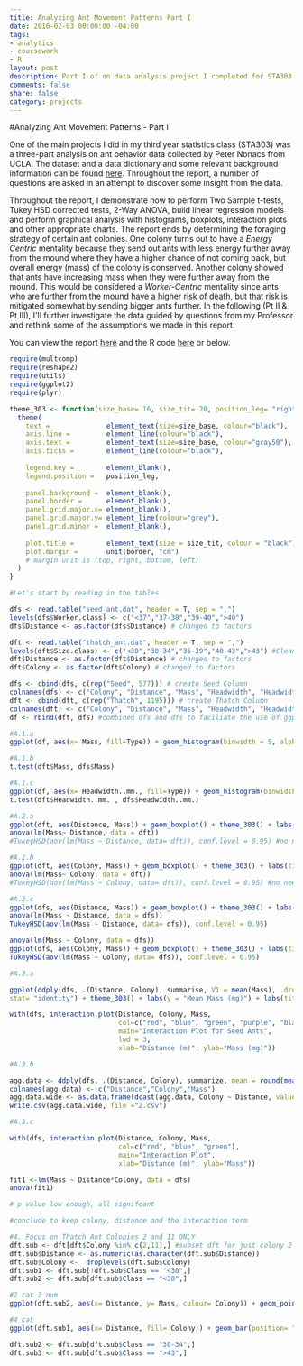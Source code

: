 ```yaml
---
title: Analyzing Ant Movement Patterns Part I
date: 2016-02-03 00:00:00 -04:00
tags:
- analytics
- coursework
- R
layout: post
description: Part I of on data analysis project I completed for STA303 at the University of Toronto. 
comments: false
share: false
category: projects
---
```


#Analyzing Ant Movement Patterns - Part I

One of the main projects I did in my third year statistics class (STA303) was a three-part analysis on ant behavior data collected by Peter Nonacs from UCLA. The dataset and a data dictionary and some relevant background information can be found [here](http://www.stat.ucla.edu/projects/datasets/ant-explanation.html). Throughout the report, a number of questions are asked in an attempt to discover some insight from the data.

Throughout the report, I demonstrate how to perform Two Sample t-tests, Tukey HSD corrected tests, 2-Way ANOVA, build linear regression models and perform graphical analysis with histograms, boxplots, interaction plots and other appropriate charts. The report ends by determining the foraging strategy of certain ant colonies. One colony turns out to have a *Energy Centric* mentality because they send out ants with less energy further away from the mound where they have a higher chance of not coming back, but overall energy (mass) of the colony is conserved. Another colony showed that ants have increasing mass when they were further away from the mound. This would be considered a *Worker-Centric* mentality since ants who are further from the mound have a higher risk of death, but that risk is mitigated somewhat by sending bigger ants further. In the following (Pt II & Pt III), I'll further investigate the data guided by questions from my Professor and rethink some of the assumptions we made in this report. 

You can view the report [here](http://www.justinsjlee.com/A1_Report.pdf) and the R code [here](http://www.justinsjlee.com/A1.R) or below.

```r
require(multcomp)
require(reshape2)
require(utils)
require(ggplot2)
require(plyr)

theme_303 <- function(size_base= 16, size_tit= 20, position_leg= "right", border=c(0.25,0.25,0.25,0.25)) {
  theme(
    text =              element_text(size=size_base, colour="black"),
    axis.line =         element_line(colour="black"),
    axis.text =         element_text(size=size_base, colour="gray50"),
    axis.ticks =        element_line(colour="black"),
    
    legend.key =        element_blank(),
    legend.position =   position_leg,
    
    panel.background =  element_blank(),
    panel.border =      element_blank(),
    panel.grid.major.x= element_blank(),
    panel.grid.major.y= element_line(colour="grey"),
    panel.grid.minor =  element_blank(),
    
    plot.title =        element_text(size = size_tit, colour = "black"),
    plot.margin =       unit(border, "cm")
    # margin unit is (top, right, bottom, left)
  )
}

#Let's start by reading in the tables 

dfs <- read.table("seed_ant.dat", header = T, sep = ",")
levels(dfs$Worker.class) <- c("<37","37-38","39-40",">40")
dfs$Distance <- as.factor(dfs$Distance) # changed to factors

dft <- read.table("thatch_ant.dat", header = T, sep = ",")
levels(dft$Size.class) <- c("<30","30-34","35-39","40-43",">43") #Clean up levels
dft$Distance <- as.factor(dft$Distance) # changed to factors
dft$Colony <- as.factor(dft$Colony) # changed to factors

dfs <- cbind(dfs, c(rep("Seed", 577))) # create Seed Column
colnames(dfs) <- c("Colony", "Distance", "Mass", "Headwidth", "Headwidth..mm.", "Class", "Type")
dft <- cbind(dft, c(rep("Thatch", 1195))) # create Thatch Column
colnames(dft) <- c("Colony", "Distance", "Mass", "Headwidth", "Headwidth..mm.", "Class", "Type")
df <- rbind(dft, dfs) #combined dfs and dfs to faciliate the use of ggplot2

#A.1.a
ggplot(df, aes(x= Mass, fill=Type)) + geom_histogram(binwidth = 5, alpha = 0.7, position = "identity") + theme_303() + labs(y = "Count", x= "Mass (mg)") + labs(title = "Histogram of Thatch & Seed Ants by Mass")

#A.1.b
t.test(dft$Mass, dfs$Mass)

#A.1.c
ggplot(df, aes(x= Headwidth..mm., fill=Type)) + geom_histogram(binwidth = .05, alpha = 0.7, position = "identity") + theme_303() + labs(y = "Count") + labs(x = "Headwidth (mm)", title = "Histogram of Thatch & Seed Ants by Headwidth")
t.test(dft$Headwidth..mm. , dfs$Headwidth..mm.)

#A.2.a
ggplot(dft, aes(Distance, Mass)) + geom_boxplot() + theme_303() + labs(title = "Boxplot of Thatch Ant Mass by Distance", x = "Distance (m)", y= "Mass (mg)")
anova(lm(Mass~ Distance, data = dft))
#TukeyHSD(aov(lm(Mass ~ Distance, data= dft)), conf.level = 0.95) #no need because one-way ANOVA already states that they are not significantly different 

#A.2.b
ggplot(dft, aes(Colony, Mass)) + geom_boxplot() + theme_303() + labs(title = "Boxplot of Thatch Ant Mass by Colony", y= "Mass (mg)")
anova(lm(Mass~ Colony, data = dft))
#TukeyHSD(aov(lm(Mass ~ Colony, data= dft)), conf.level = 0.95) #no need...

#A.2.c
ggplot(dfs, aes(Distance, Mass)) + geom_boxplot() + theme_303() + labs(title = "Boxplot of Seed Ant Mass by Distance", y="Mass (mg)", x = "Distance (m)")
anova(lm(Mass ~ Distance, data = dfs))
TukeyHSD(aov(lm(Mass ~ Distance, data= dfs)), conf.level = 0.95)

anova(lm(Mass ~ Colony, data = dfs))
ggplot(dfs, aes(Colony, Mass)) + geom_boxplot() + theme_303() + labs(title = "Boxplot of Seed Ant Mass by Colony", y= "Mass (mg)", x = "Colony")
TukeyHSD(aov(lm(Mass ~ Colony, data= dfs)), conf.level = 0.95)

#A.3.a 

ggplot(ddply(dfs, .(Distance, Colony), summarise, V1 = mean(Mass), .drop= F), aes(x= Distance, y= V1, fill= Colony)) + geom_bar(position= "dodge",
stat= "identity") + theme_303() + labs(y = "Mean Mass (mg)") + labs(title = "Mean Mass of Seed Ants by Distance and Colony")

with(dfs, interaction.plot(Distance, Colony, Mass,
                           col=c("red", "blue", "green", "purple", "black", "grey", "violet", "magenta"),
                           main="Interaction Plot for Seed Ants",
                           lwd = 3,
                           xlab="Distance (m)", ylab="Mass (mg)")) 

#A.3.b

agg.data <- ddply(dfs, .(Distance, Colony), summarize, mean = round(mean(Mass),1))
colnames(agg.data) <- c("Distance","Colony","Mass")
agg.data.wide <- as.data.frame(dcast(agg.data, Colony ~ Distance, value.var = "Mass"))
write.csv(agg.data.wide, file ="2.csv")

#A.3.c

with(dfs, interaction.plot(Distance, Colony, Mass,
                           col=c("red", "blue", "green"),
                           main="Interaction Plot",
                           xlab="Distance (m)", ylab="Mass"))

fit1 <-lm(Mass ~ Distance*Colony, data = dfs)
anova(fit1)

# p value low enough, all signifcant 

#conclude to keep colony, distance and the interaction term

#4. Focus on Thatch Ant Colonies 2 and 11 ONLY 
dft.sub <- dft[dft$Colony %in% c(2,11),] #subset dft for just colony 2 and 11
dft.sub$Distance <- as.numeric(as.character(dft.sub$Distance))
dft.sub$Colony <-  droplevels(dft.sub$Colony)
dft.sub1 <- dft.sub[!dft.sub$Class == "<30",]
dft.sub2 <- dft.sub[dft.sub$Class == "<30",]

#2 cat 2 num
ggplot(dft.sub2, aes(x= Distance, y= Mass, colour= Colony)) + geom_point(color = "skyblue") + geom_smooth(method= "lm", se=F, color = "skyblue") + facet_wrap(~ Class) + theme_303() + labs(title ="Thatch Ant Mass by Distance for Colony 11 by Size", x="Distance (m)", y= "Mass (mg)")

#4 cat
ggplot(dft.sub1, aes(x= Distance, fill= Colony)) + geom_bar(position= "dodge") + facet_wrap(~ Class) + theme_303() + labs(title="Histogram of Thatch Ants by Distance for Colony 11by Size", x = "Distance (m)")

dft.sub2 <- dft.sub[dft.sub$Class == "30-34",]
dft.sub3 <- dft.sub[dft.sub$Class == ">43",]


```
